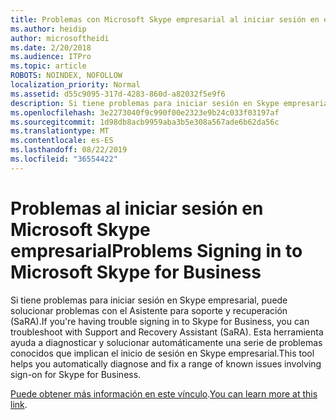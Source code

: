 ```yaml
---
title: Problemas con Microsoft Skype empresarial al iniciar sesión en el servicio de Office 365
ms.author: heidip
author: microsoftheidi
ms.date: 2/20/2018
ms.audience: ITPro
ms.topic: article
ROBOTS: NOINDEX, NOFOLLOW
localization_priority: Normal
ms.assetid: d55c9095-317d-4283-860d-a82032f5e9f6
description: Si tiene problemas para iniciar sesión en Skype empresarial, puede solucionar problemas con el Asistente para soporte y recuperación (SaRA). Esta herramienta ayuda a diagnosticar y solucionar automáticamente una serie de problemas conocidos que implican el inicio de sesión en Skype empresarial.
ms.openlocfilehash: 3e2273040f9c990f00e2323e9b24c033f03197af
ms.sourcegitcommit: 1d98db8acb9959aba3b5e308a567ade6b62da56c
ms.translationtype: MT
ms.contentlocale: es-ES
ms.lasthandoff: 08/22/2019
ms.locfileid: "36554422"
---
```

# <a name="problems-signing-in-to-microsoft-skype-for-business"></a><span data-ttu-id="c29d0-104">Problemas al iniciar sesión en Microsoft Skype empresarial</span><span class="sxs-lookup"><span data-stu-id="c29d0-104">Problems Signing in to Microsoft Skype for Business</span></span>

<span data-ttu-id="c29d0-105">Si tiene problemas para iniciar sesión en Skype empresarial, puede solucionar problemas con el Asistente para soporte y recuperación (SaRA).</span><span class="sxs-lookup"><span data-stu-id="c29d0-105">If you're having trouble signing in to Skype for Business, you can troubleshoot with Support and Recovery Assistant (SaRA).</span></span> <span data-ttu-id="c29d0-106">Esta herramienta ayuda a diagnosticar y solucionar automáticamente una serie de problemas conocidos que implican el inicio de sesión en Skype empresarial.</span><span class="sxs-lookup"><span data-stu-id="c29d0-106">This tool helps you automatically diagnose and fix a range of known issues involving sign-on for Skype for Business.</span></span>
  
<span data-ttu-id="c29d0-107">[Puede obtener más información en este vínculo](https://support.microsoft.com/help/4087361/troubleshooting-office-365-issues-signing-in-to-skype-for-business).</span><span class="sxs-lookup"><span data-stu-id="c29d0-107">[You can learn more at this link](https://support.microsoft.com/help/4087361/troubleshooting-office-365-issues-signing-in-to-skype-for-business).</span></span>
  

